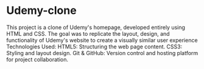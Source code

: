 # Udemy-clone
This project is a clone of Udemy's homepage, developed entirely using HTML and CSS. The goal was to replicate the layout, design, and functionality of Udemy's website to create a visually similar user experience
Technologies Used:
HTML5: Structuring the web page content.
CSS3: Styling and layout design.
Git & GitHub: Version control and hosting platform for project collaboration.

